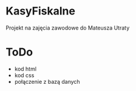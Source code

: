 # KasyFiskalne

Projekt na zajęcia zawodowe do Mateusza Utraty

# ToDo

- kod html
- kod css
- połączenie z bazą danych
